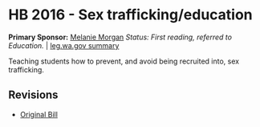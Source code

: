 # HB 2016 - Sex trafficking/education
**Primary Sponsor:** [Melanie Morgan](/person/leg/morgan_me.md)
*Status: First reading, referred to Education.* | [leg.wa.gov summary](https://app.leg.wa.gov/billsummary?BillNumber=2016&Year=2021)

Teaching students how to prevent, and avoid being recruited into, sex trafficking.

## Revisions
* [Original Bill](1/)
